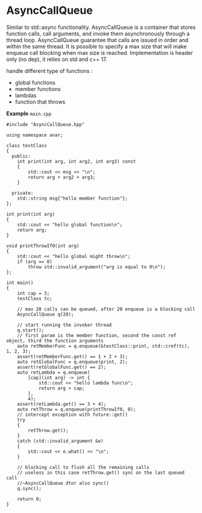 # AsyncCallQueue
Similar to std::async functionality. AsyncCallQueue is a container that stores function calls, call arguments, and invoke them asynchronously through a thread loop.
AsyncCallQueue guarantee that calls are issued in order and within the same thread. 
It is possible to specify a max size that will make enqueue call blocking when max size is reached.
Implementation is header only (no dep), it relies on std and c++ 17.

handle different type of functions :

- global functions
- member functions
- lambdas
- function that throws



**Example** `main.cpp`

```
#include "AsyncCallQueue.hpp"

using namespace anar;

class testClass
{
  public:
    int print(int arg, int arg2, int arg3) const
    {
        std::cout << msg << "\n";
        return arg + arg2 + arg3;
    }

  private:
    std::string msg{"hello member function"};
};

int print(int arg)
{
    std::cout << "hello global function\n";
    return arg;
}

void printThrowIf0(int arg)
{
    std::cout << "hello global might throw\n";
    if (arg == 0)
        throw std::invalid_argument("arg is equal to 0\n");
};

int main()
{
    int cap = 3;
    testClass tc;

    // max 20 calls can be queued, after 20 enqueue is a blocking call
    AsyncCallQueue q(20);

    // start running the invoker thread
    q.start();
    // first param is the member function, second the const ref object, third the function arguments
    auto retMemberFunc = q.enqueue(&testClass::print, std::cref(tc), 1, 2, 3);
    assert(retMemberFunc.get() == 1 + 2 + 3);
    auto retGlobalFunc = q.enqueue(print, 2);
    assert(retGlobalFunc.get() == 2);
    auto retLambda = q.enqueue(
        [cap](int arg) -> int {
            std::cout << "hello lambda func\n";
            return arg + cap;
        },
        4);
    assert(retLambda.get() == 3 + 4);
    auto retThrow = q.enqueue(printThrowIf0, 0);
    // intercept exception with future::get()
    try
    {
        retThrow.get();
    }
    catch (std::invalid_argument &e)
    {
        std::cout << e.what() << "\n";
    }

    // blocking call to flush all the remaining calls
    // useless in this case retThrow.get() sync on the last queued call
    //~AsyncCallQueue dtor also sync()
    q.sync();

    return 0;
}
```